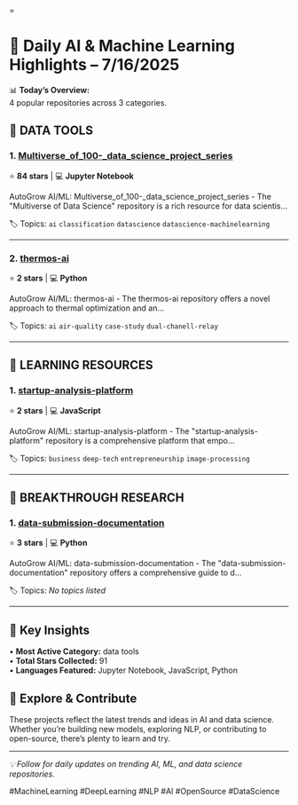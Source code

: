 =
# 🧠 Daily AI & Machine Learning Highlights – 7/16/2025



📊 **Today’s Overview:**  
4 popular repositories across 3 categories.


## 🚀 DATA TOOLS


### 1. [Multiverse_of_100-_data_science_project_series](https://github.com/Chando0185/Multiverse_of_100-_data_science_project_series)
⭐ **84 stars** | 💻 **Jupyter Notebook**

AutoGrow AI/ML: Multiverse_of_100-_data_science_project_series - The "Multiverse of Data Science" repository is a rich resource for data scientis...

🏷️ Topics: `ai` `classification` `datascience` `datascience-machinelearning`

---


### 2. [thermos-ai](https://github.com/shan74267667/thermos-ai)
⭐ **2 stars** | 💻 **Python**

AutoGrow AI/ML: thermos-ai - The thermos-ai repository offers a novel approach to thermal optimization and an...

🏷️ Topics: `ai` `air-quality` `case-study` `dual-chanell-relay`

---



## 🚀 LEARNING RESOURCES


### 1. [startup-analysis-platform](https://github.com/rbhasan2/startup-analysis-platform)
⭐ **2 stars** | 💻 **JavaScript**

AutoGrow AI/ML: startup-analysis-platform - The "startup-analysis-platform" repository is a comprehensive platform that empo...

🏷️ Topics: `business` `deep-tech` `entrepreneurship` `image-processing`

---



## 🚀 BREAKTHROUGH RESEARCH


### 1. [data-submission-documentation](https://github.com/NBISweden/data-submission-documentation)
⭐ **3 stars** | 💻 **Python**

AutoGrow AI/ML: data-submission-documentation - The "data-submission-documentation" repository offers a comprehensive guide to d...

🏷️ Topics: _No topics listed_

---



## 🎯 Key Insights

• **Most Active Category:** data tools  
• **Total Stars Collected:** 91  
• **Languages Featured:** Jupyter Notebook, JavaScript, Python

## 🚀 Explore & Contribute

These projects reflect the latest trends and ideas in AI and data science. Whether you’re building new models, exploring NLP, or contributing to open-source, there’s plenty to learn and try.

---

*💡 Follow for daily updates on trending AI, ML, and data science repositories.*

#MachineLearning #DeepLearning #NLP #AI #OpenSource #DataScience
